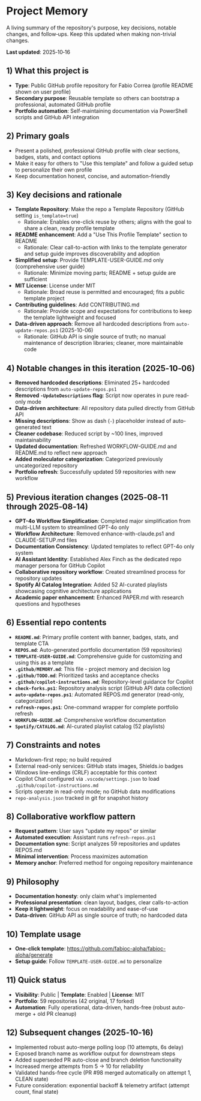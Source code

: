 # Project Memory

A living summary of the repository's purpose, key decisions, notable changes, and follow‑ups. Keep this updated when making non-trivial changes.

**Last updated**: 2025‑10‑16

## 1) What this project is
- **Type**: Public GitHub profile repository for Fabio Correa (profile README shown on user profile)
- **Secondary purpose**: Reusable template so others can bootstrap a professional, automated GitHub profile
- **Portfolio automation**: Self-maintaining documentation via PowerShell scripts and GitHub API integration

## 2) Primary goals
- Present a polished, professional GitHub profile with clear sections, badges, stats, and contact options
- Make it easy for others to "Use this template" and follow a guided setup to personalize their own profile
- Keep documentation honest, concise, and automation-friendly

## 3) Key decisions and rationale
- **Template Repository**: Make the repo a Template Repository (GitHub setting `is_template=true`)
  - Rationale: Enables one-click reuse by others; aligns with the goal to share a clean, ready profile template
- **README enhancement**: Add a "Use This Profile Template" section to README
  - Rationale: Clear call-to-action with links to the template generator and setup guide improves discoverability and adoption
- **Simplified setup**: Provide TEMPLATE-USER-GUIDE.md only (comprehensive user guide)
  - Rationale: Minimize moving parts; README + setup guide are sufficient
- **MIT License**: License under MIT
  - Rationale: Broad reuse is permitted and encouraged; fits a public template project
- **Contributing guidelines**: Add CONTRIBUTING.md
  - Rationale: Provide scope and expectations for contributions to keep the template lightweight and focused
- **Data-driven approach**: Remove all hardcoded descriptions from `auto-update-repos.ps1` (2025-10-06)
  - Rationale: GitHub API is single source of truth; no manual maintenance of description libraries; cleaner, more maintainable code

## 4) Notable changes in this iteration (2025‑10‑06)
- **Removed hardcoded descriptions**: Eliminated 25+ hardcoded descriptions from `auto-update-repos.ps1`
- **Removed `-UpdateDescriptions` flag**: Script now operates in pure read-only mode
- **Data-driven architecture**: All repository data pulled directly from GitHub API
- **Missing descriptions**: Show as dash (`-`) placeholder instead of auto-generated text
- **Cleaner codebase**: Reduced script by ~100 lines, improved maintainability
- **Updated documentation**: Refreshed WORKFLOW-GUIDE.md and README.md to reflect new approach
- **Added moleculator categorization**: Categorized previously uncategorized repository
- **Portfolio refresh**: Successfully updated 59 repositories with new workflow

## 5) Previous iteration changes (2025‑08‑11 through 2025‑08‑14)
- **GPT-4o Workflow Simplification**: Completed major simplification from multi-LLM system to streamlined GPT-4o only
- **Workflow Architecture**: Removed enhance-with-claude.ps1 and CLAUDE-SETUP.md files
- **Documentation Consistency**: Updated templates to reflect GPT-4o only system
- **AI Assistant Identity**: Established Alex Finch as the dedicated repo manager persona for GitHub Copilot
- **Collaborative repository workflow**: Created streamlined process for repository updates
- **Spotify AI Catalog Integration**: Added 52 AI-curated playlists showcasing cognitive architecture applications
- **Academic paper enhancement**: Enhanced PAPER.md with research questions and hypotheses

## 6) Essential repo contents
- **`README.md`**: Primary profile content with banner, badges, stats, and template CTA
- **`REPOS.md`**: Auto-generated portfolio documentation (59 repositories)
- **`TEMPLATE-USER-GUIDE.md`**: Comprehensive guide for customizing and using this as a template
- **`.github/MEMORY.md`**: This file - project memory and decision log
- **`.github/TODO.md`**: Prioritized tasks and acceptance checks
- **`.github/copilot-instructions.md`**: Repository-level guidance for Copilot
- **`check-forks.ps1`**: Repository analysis script (GitHub API data collection)
- **`auto-update-repos.ps1`**: Automated REPOS.md generator (read-only, categorization)
- **`refresh-repos.ps1`**: One-command wrapper for complete portfolio refresh
- **`WORKFLOW-GUIDE.md`**: Comprehensive workflow documentation
- **`Spotify/CATALOG.md`**: AI-curated playlist catalog (52 playlists)

## 7) Constraints and notes
- Markdown-first repo; no build required
- External read-only services: GitHub stats images, Shields.io badges
- Windows line-endings (CRLF) acceptable for this context
- Copilot Chat configured via `.vscode/settings.json` to load `.github/copilot-instructions.md`
- Scripts operate in read-only mode; no GitHub data modifications
- `repo-analysis.json` tracked in git for snapshot history

## 8) Collaborative workflow pattern
- **Request pattern**: User says "update my repos" or similar
- **Automated execution**: Assistant runs `refresh-repos.ps1`
- **Documentation sync**: Script analyzes 59 repositories and updates REPOS.md
- **Minimal intervention**: Process maximizes automation
- **Memory anchor**: Preferred method for ongoing repository maintenance

## 9) Philosophy
- **Documentation honesty**: only claim what's implemented
- **Professional presentation**: clean layout, badges, clear calls-to-action
- **Keep it lightweight**: focus on readability and ease-of-use
- **Data-driven**: GitHub API as single source of truth; no hardcoded data

## 10) Template usage
- **One-click template**: https://github.com/fabioc-aloha/fabioc-aloha/generate
- **Setup guide**: Follow `TEMPLATE-USER-GUIDE.md` to personalize

## 11) Quick status
- **Visibility**: Public | **Template**: Enabled | **License**: MIT
- **Portfolio**: 59 repositories (42 original, 17 forked)
- **Automation**: Fully operational, data-driven, hands-free (robust auto-merge + old PR cleanup)

## 12) Subsequent changes (2025‑10‑16)
- Implemented robust auto-merge polling loop (10 attempts, 6s delay)
- Exposed branch name as workflow output for downstream steps
- Added superseded PR auto-close and branch deletion functionality
- Increased merge attempts from 5 → 10 for reliability
- Validated hands-free cycle (PR #98 merged automatically on attempt 1, CLEAN state)
- Future consideration: exponential backoff & telemetry artifact (attempt count, final state)

